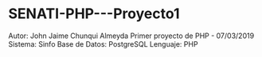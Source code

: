 # SENATI-PHP---Proyecto1
Autor: John Jaime Chunqui Almeyda
Primer proyecto de PHP - 07/03/2019
Sistema: Sinfo
Base de Datos: PostgreSQL
Lenguaje: PHP
